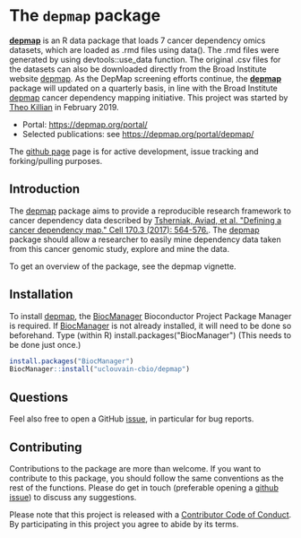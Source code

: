 # The `depmap` package

[**depmap**](https://github.com/tfkillian/depmap/) is an R data
package that loads 7 cancer dependency omics datasets, which are
loaded as .rmd files using data(). The .rmd files were generated by
using devtools::use_data function. The original .csv files for the
datasets can also be downloaded directly from the Broad Institute
website [depmap](https://depmap.org/portal/download/). As the DepMap
screening efforts continue, the
[**depmap**](https://github.com/tfkillian/depmap/) package will
updated on a quarterly basis, in line with the Broad Institute
[depmap](https://depmap.org/portal/download/) cancer dependency
mapping initiative. This project was started by [Theo
Killian](http://tfkillian.github/) in February 2019.

- Portal: https://depmap.org/portal/
- Selected publications: see https://depmap.org/portal/depmap/

The [github page](https://github.com/tfkillian/depmap) page is for
active development, issue tracking and forking/pulling purposes.

## Introduction 

The [depmap](https://github.com/tfkillian/depmap/) package aims to
provide a reproducible research framework to cancer dependency data
described by [Tsherniak, Aviad, et al. "Defining a cancer dependency
map." Cell 170.3 (2017):
564-576.](https://www.ncbi.nlm.nih.gov/pubmed/28753430). The
[depmap](https://github.com/tfkillian/depmap/) package should allow a
researcher to easily mine dependency data taken from this cancer
genomic study, explore and mine the data.

To get an overview of the package, see the depmap vignette.

## Installation

To install [depmap](https://github.com/tfkillian/depmap/), the
[BiocManager](https://cran.r-project.org/web/packages/BiocManager/index.html)
Bioconductor Project Package Manager is required. If
[BiocManager](https://cran.r-project.org/web/packages/BiocManager/index.html)
is not already installed, it will need to be done so beforehand. Type
(within R) install.packages("BiocManager") (This needs to be done just
once.)

```r
install.packages("BiocManager")
BiocManager::install("uclouvain-cbio/depmap")
```

## Questions

Feel also free to open a GitHub
[issue](https://github.com/UCLouvain-CBIO/depmap/issues), in
particular for bug reports.

## Contributing

Contributions to the package are more than welcome. If you want to
contribute to this package, you should follow the same conventions as
the rest of the functions. Please do get in touch (preferable opening
a [github issue](https://github.com/UCLouvain-CBIO/depmap/issues/)) to
discuss any suggestions.

Please note that this project is released with a
[Contributor Code of Conduct](https://github.com/UCLouvain-CBIO/depmap/blob/master/CONDUCT.md).
By participating in this project you agree to abide by its terms.
